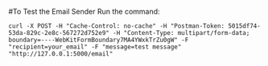 #To Test the Email Sender
Run the command:
```
curl -X POST -H "Cache-Control: no-cache" -H "Postman-Token: 5015df74-53da-829c-2e8c-567272d752e9" -H "Content-Type: multipart/form-data; boundary=----WebKitFormBoundary7MA4YWxkTrZu0gW" -F "recipient=your_email" -F "message=test message" "http://127.0.0.1:5000/email"
```